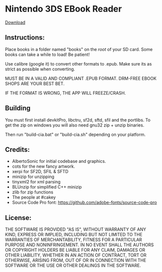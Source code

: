 # Nintendo 3DS EBook Reader
[Download](https://github.com/reworks/3DS_eBook_Reader/releases/latest "Download the latest release here.")

## Instructions:
Place books in a folder named "books" on the *root* of your SD card. Some books can take a while to load! Be patient!

Use calibre (google it) to convert other formats to .epub. Make sure its as strict as possible when converting.

MUST BE IN A VALID AND COMPLIANT .EPUB FORMAT. DRM-FREE EBOOK SHOPS ARE YOUR BEST BET.

IF THE FORMAT IS WRONG, THE APP WILL FREEZE/CRASH.

## Building
You must first install devkitPro, libctru, sf2d, sftd, sfil and the portlibs. To get the zip on windows you will also need gnu32 zip + unzip binaries.

Then run "build-cia.bat" or "build-cia.sh" depending on your platform.

## Credits:
- AlbertoSonic for initial codebase and graphics.
- cots for the new fancy artwork.
- xerpi for SF2D, SFIL & SFTD
- minizip for unzipping
- tinyxml2 for xml parsing
- BLUnzip for simplified C++ minizip
- zlib for zip functions
- The people at #cakey
- Source Code Pro font: https://github.com/adobe-fonts/source-code-pro

## License:
THE SOFTWARE IS PROVIDED "AS IS", WITHOUT WARRANTY OF ANY KIND, EXPRESS OR IMPLIED, INCLUDING BUT NOT LIMITED TO THE WARRANTIES OF MERCHANTABILITY, FITNESS FOR A PARTICULAR PURPOSE AND NONINFRINGEMENT. IN NO EVENT SHALL THE AUTHORS OR COPYRIGHT HOLDERS BE LIABLE FOR ANY CLAIM, DAMAGES OR OTHER LIABILITY, WHETHER IN AN ACTION OF CONTRACT, TORT OR OTHERWISE, ARISING FROM, OUT OF OR IN CONNECTION WITH THE SOFTWARE OR THE USE OR OTHER DEALINGS IN THE SOFTWARE.